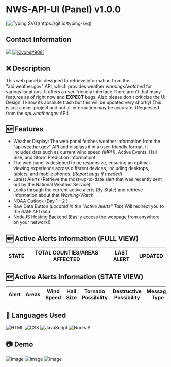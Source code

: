 # NWS-API-UI (Panel) v1.0.0
[![Typing SVG](https://readme-typing-svg.herokuapp.com?font=Inconsolata&duration=3000&color=D404F7&vCenter=true&height=25&lines=Have+questions%3F;Feel+free+to+DM+me+on+Discord!)](https://git.io/typing-svg)

## Contact Information 
<a href="mailto:chevybot123@gmail.com"><img src="https://img.shields.io/badge/Gmail-D14836?style=for-the-badge&logo=gmail&logoColor=white"></a>
<a href="https://discordapp.com/users/359794704847601674"><img src="https://img.shields.io/badge/Discord-7289DA?style=for-the-badge&logo=discord&logoColor=white" alt="Kiyomi#9081" ></a>

## ❌ Description
This web panel is designed to retrieve information from the "api.weather.gov" API, which provides weather *warnings/watched* for various locations. It offers a user-friendly interface There aren't that many features as of right now and **EXPECT** bugs. Also please don't criticize the UI Design. I know its absolute trash but this will be updated very shortly! This is just a mini-project and not all information may be accurate. (Requested from the *api.weather.gov* API)


## 🆕 Features
- Weather Display: The web panel fetches weather information from the "api.weather.gov" API and displays it in a user-friendly format. It includes data such as current wind speed *(MPH)*, Active Events, Hail Size, and Storm Prediction Information!
- The web panel is designed to be responsive, ensuring an optimal viewing experience across different devices, including desktops, tablets, and mobile phones. (*Report bugs if needed*)
- Latest Alerts (Retrieve the most-up-to-date alert that was recently sent out by the National Weather Service)
- Looks through the current active alerts (By State) and retrieve information about that *Warning/Watch*
- NOAA Outlook (Day 1 - 2 )
- Raw Data Button (*Located in the "Active Alerts" Tab*) Will redirect you to the *RAW* API data.
- NodeJS Hosting Backend (Easily access the webpage from anywhere on your network!)


## 🆕 Active Alerts Information (FULL VIEW)
| STATE |  	TOTAL COUNTIES/AREAS AFFECTED | LAST ALERT | UPDATED |
| ------| ------| ------| ------| 



## 🆕 Active Alerts Information (STATE VIEW)
| Alert | Areas | Wind Speed | Hail Size | Tornado Possibility | Destructive Possibility | Message Type | Expires | Description | Raw Data
| ------| ------| ------| ------| ------| ------| ------| ------| ------| ------| 









## 🔨 Languages Used
![HTML](https://custom-icon-badges.herokuapp.com/badge/HTML-black.svg?logo=html5&logoColor=blue)
![CSS](https://custom-icon-badges.herokuapp.com/badge/CSS-black.svg?logo=CSS3&logoColor=blue)
![JavaScript](https://custom-icon-badges.herokuapp.com/badge/Javascript-black.svg?logo=Javascript&logoColor=blue)
![NodeJS](https://custom-icon-badges.herokuapp.com/badge/NodeJS-black.svg?logo=NodeJS&logoColor=blue)


## 📷 Demo
![image](https://github.com/K3YOMI/NWS-API-UI/assets/54733885/7acf1f3a-905c-4a42-9215-819c7ae6e52e)
![image](https://github.com/K3YOMI/NWS-API-UI/assets/54733885/75491b84-4bf7-48b9-83bb-0f0d98f600c8)
![image](https://github.com/K3YOMI/NWS-API-UI/assets/54733885/8f7c5607-1e9c-46c7-b6da-c53b0ef9ed06)



